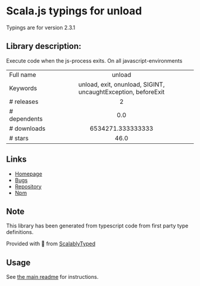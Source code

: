
# Scala.js typings for unload

Typings are for version 2.3.1

## Library description:
Execute code when the js-process exits. On all javascript-environments

|                    |                 |
| ------------------ | :-------------: |
| Full name          | unload |
| Keywords           | unload, exit, onunload, SIGINT, uncaughtException, beforeExit |
| # releases         | 2 |
| # dependents       | 0.0 |
| # downloads        | 6534271.333333333 |
| # stars            | 46.0 |

## Links
- [Homepage](https://github.com/pubkey/unload#readme)
- [Bugs](https://github.com/pubkey/unload/issues)
- [Repository](https://github.com/pubkey/unload)
- [Npm](https://www.npmjs.com/package/unload)
    


## Note
This library has been generated from typescript code from first party type definitions.

Provided with :purple_heart: from [ScalablyTyped](https://github.com/oyvindberg/ScalablyTyped)

## Usage
See [the main readme](../../readme.md) for instructions.


